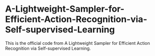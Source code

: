 # A-Lightweight-Sampler-for-Efficient-Action-Recognition-via-Self-supervised-Learning

 This is the official code from A Lightweight Sampler for Efficient Action Recognition via Self-supervised Learning.
